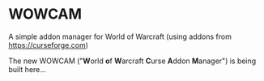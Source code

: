 # WOWCAM
A simple addon manager for World of Warcraft (using addons from https://curseforge.com)

The new WOWCAM ("**W**orld **o**f **W**arcraft **C**urse **A**ddon **M**anager") is being built here...
